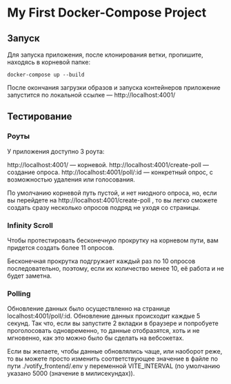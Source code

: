 # My First Docker-Compose Project

## Запуск

Для запуска приложения, после клонирования ветки, пропишите, находясь в корневой папке:

```
docker-compose up --build
```

После окончания загрузки образов и запуска контейнеров приложение запустится по локальной ссылке — http://localhost:4001/ 

## Тестирование

### Роуты

У приложения доступно 3 роута:

http://localhost:4001/ — корневой.
http://localhost:4001/create-poll — создание опроса.
http://localhost:4001/poll/:id — конкретный опрос, с возможностью удаления или голосования.

По умолчанию корневой путь пустой, и нет ниодного опроса, но, если вы перейдете на http://localhost:4001/create-poll , то вы легко сможете создать сразу несколько опросов подряд не уходя со страницы.

### Infinity Scroll

Чтобы протестировать бесконечную прокрутку на корневом пути, вам придется создать более 11 опросов.

Бесконечная прокрутка подгружает каждый раз по 10 опросов последовательно, поэтому, если их количество менее 10, её работа и не будет заметна.

### Polling

Обновление данных было осуществленно на странице localhost:4001/poll/:id. Обновление данных происходит каждые 5 секунд. Так что, если вы запустите 2 вкладки в браузере и попробуете проголосовать одновременно, то данные отобразятся, хоть и не мгновенно, как это можно было бы сделать на вебсокетах.

Если вы желаете, чтобы данные обновлялись чаще, или наоборот реже, то вы можете просто изменить соответствующее значение в файле по пути ./votify_frontend/.env у переменной VITE_INTERVAL (по умолчанию указано 5000 (значение в милисекундах)).